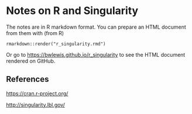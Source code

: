 # Notes on R and Singularity

The notes are in R markdown format. You can prepare an HTML document from them with (from R)
```{r}
rmarkdown::render("r_singularity.rmd")
```

Or go to https://bwlewis.github.io/r_singularity to see the HTML document rendered on
GitHub.

## References

https://cran.r-project.org/

http://singularity.lbl.gov/
